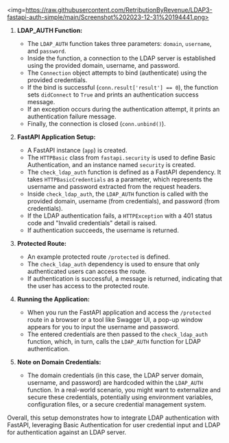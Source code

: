 <img=https://raw.githubusercontent.com/RetributionByRevenue/LDAP3-fastapi-auth-simple/main/Screenshot%202023-12-31%20194441.png>

1.  **LDAP_AUTH Function:**
    
    -   The `LDAP_AUTH` function takes three parameters: `domain`, `username`, and `password`.
    -   Inside the function, a connection to the LDAP server is established using the provided domain, username, and password.
    -   The `Connection` object attempts to bind (authenticate) using the provided credentials.
    -   If the bind is successful (`conn.result['result'] == 0`), the function sets `didConnect` to `True` and prints an authentication success message.
    -   If an exception occurs during the authentication attempt, it prints an authentication failure message.
    -   Finally, the connection is closed (`conn.unbind()`).
2.  **FastAPI Application Setup:**
    
    -   A FastAPI instance (`app`) is created.
    -   The `HTTPBasic` class from `fastapi.security` is used to define Basic Authentication, and an instance named `security` is created.
    -   The `check_ldap_auth` function is defined as a FastAPI dependency. It takes `HTTPBasicCredentials` as a parameter, which represents the username and password extracted from the request headers.
    -   Inside `check_ldap_auth`, the `LDAP_AUTH` function is called with the provided domain, username (from credentials), and password (from credentials).
    -   If the LDAP authentication fails, a `HTTPException` with a 401 status code and "Invalid credentials" detail is raised.
    -   If authentication succeeds, the username is returned.
3.  **Protected Route:**
    
    -   An example protected route `/protected` is defined.
    -   The `check_ldap_auth` dependency is used to ensure that only authenticated users can access the route.
    -   If authentication is successful, a message is returned, indicating that the user has access to the protected route.
4.  **Running the Application:**
    
    -   When you run the FastAPI application and access the `/protected` route in a browser or a tool like Swagger UI, a pop-up window appears for you to input the username and password.
    -   The entered credentials are then passed to the `check_ldap_auth` function, which, in turn, calls the `LDAP_AUTH` function for LDAP authentication.
5.  **Note on Domain Credentials:**
    
    -   The domain credentials (in this case, the LDAP server domain, username, and password) are hardcoded within the `LDAP_AUTH` function. In a real-world scenario, you might want to externalize and secure these credentials, potentially using environment variables, configuration files, or a secure credential management system.

Overall, this setup demonstrates how to integrate LDAP authentication with FastAPI, leveraging Basic Authentication for user credential input and LDAP for authentication against an LDAP server.
